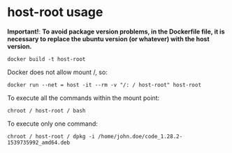 # host-root usage

**Important!**: **To avoid package version problems, in the Dockerfile file, it is necessary to replace the ubuntu version (or whatever) with the host version.**

    docker build -t host-root

Docker does not allow mount /, so:

    docker run --net = host -it --rm -v "/: / host-root" host-root

To execute all the commands within the mount point:

    chroot / host-root / bash

To execute only one command:

    chroot / host-root / dpkg -i /home/john.doe/code_1.28.2-1539735992_amd64.deb
